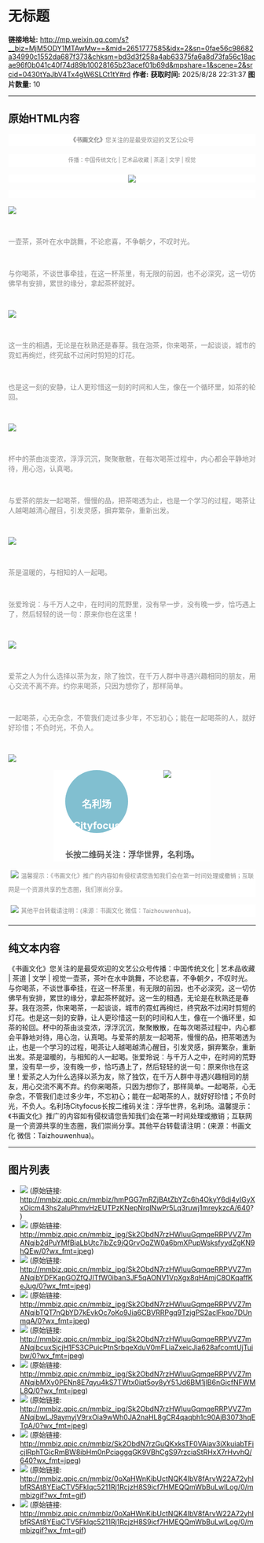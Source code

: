 # 无标题

**链接地址:** http://mp.weixin.qq.com/s?__biz=MjM5ODY1MTAwMw==&mid=2651777585&idx=2&sn=0fae56c98682a34990c1552da687f373&chksm=bd3d3f258a4ab63375fa6a8d73fa56c18acae96f0b041c40f74d89b10028165b23acef01b69d&mpshare=1&scene=2&srcid=0430tYaJbV4Tx4gW6SLCt1tY#rd
**作者:** 
**获取时间:** 2025/8/28 22:31:37
**图片数量:** 10

---

## 原始HTML内容

<p style="font-size: 16px; line-height: 25.6px; max-width: 100%; min-height: 1em; color: rgb(62, 62, 62); text-align: center; white-space: pre-wrap; box-sizing: border-box !important; word-wrap: break-word !important; background-color: rgb(255, 255, 255);"><span style="max-width: 100%; color: rgb(136, 136, 136); box-sizing: border-box !important; word-wrap: break-word !important;"><strong style="max-width: 100%; line-height: 25.6px; font-size: 12px; box-sizing: border-box !important; word-wrap: break-word !important;">《书画文化》</strong><span style="max-width: 100%; line-height: 25.6px; font-size: 12px;">您关注的是最受欢迎的文艺公众号</span><span style="max-width: 100%; font-size: 14px;"></span></span></p><p class="" data-addevent="1" style="font-size: 16px; line-height: 25.6px; max-width: 100%; min-height: 1em; color: rgb(62, 62, 62); text-align: center; white-space: pre-wrap; box-sizing: border-box !important; word-wrap: break-word !important; background-color: rgb(255, 255, 255);"><span style="max-width: 100%; color: rgb(136, 136, 136); box-sizing: border-box !important; word-wrap: break-word !important;"><span style="max-width: 100%; font-size: 11px; line-height: 25.6px;">传播：中国传统文化&nbsp;| 艺术品收藏 | 茶道 | 文学 | 视觉</span><span style="max-width: 100%; color: rgb(127, 127, 127);"></span></span></p><p class="" data-addevent="1" style="font-size: 16px; line-height: 25.6px; max-width: 100%; min-height: 1em; color: rgb(62, 62, 62); text-align: center; white-space: pre-wrap; box-sizing: border-box !important; word-wrap: break-word !important; background-color: rgb(255, 255, 255);"><span style="max-width: 100%; color: rgb(136, 136, 136); box-sizing: border-box !important; word-wrap: break-word !important;"><img class="" data-ratio="0.05776173285198556" data-s="300,640" data-src="http://mmbiz.qpic.cn/mmbiz/hmPGG7mRZjBAtZbYZc6h4OkyY6dj4yIGyXxOicm43hs2aluPhmvHzEUTPzKNepNrqlNwPr5Lq3ruwj1mreykzcA/640?" data-w="554" width="auto" style="box-sizing: border-box !important; word-wrap: break-word !important; visibility: visible !important; width: auto !important;" src="./images/image_1.jpg"></span></p><p style="max-width: 100%; min-height: 1em; color: rgb(62, 62, 62); font-size: 16px; line-height: 25.6px; white-space: normal; box-sizing: border-box !important; word-wrap: break-word !important; background-color: rgb(255, 255, 255);"><qqmusic class="res_iframe qqmusic_iframe js_editor_qqmusic" scrolling="no" frameborder="0" musicid="580911" mid="0026ndh4003uFm" albumurl="/U/4/002R3CPt1RVeU4.jpg" audiourl="http://ws.stream.qqmusic.qq.com/C1000026ndh4003uFm.m4a?fromtag=46" music_name="渔舟唱晚" commentid="3220819213" singer="群星&nbsp;-&nbsp;中国民乐演奏系列2&nbsp;渔舟唱晚" play_length="390000" src="https://mp.weixin.qq.com/cgi-bin/readtemplate?t=tmpl/qqmusic_tmpl&amp;singer=%E7%BE%A4%E6%98%9F%20-%20%E4%B8%AD%E5%9B%BD%E6%B0%91%E4%B9%90%E6%BC%94%E5%A5%8F%E7%B3%BB%E5%88%972%20%E6%B8%94%E8%88%9F%E5%94%B1%E6%99%9A&amp;music_name=%E6%B8%94%E8%88%9F%E5%94%B1%E6%99%9A" style="max-width: 100%; width: 556px; box-sizing: border-box !important; word-wrap: break-word !important;"></qqmusic></p><p><span style="color: rgb(136, 136, 136);"></span></p><p><img data-s="300,640" data-type="jpeg" data-src="http://mmbiz.qpic.cn/mmbiz_jpg/Sk2ObdN7rzHWIuuGqmqeRRPVVZ7mANqib2dPuYMfBiaLbUtc7ibZc9jQGrvOqZW0a6bmXPupWsksfyydZgKN9hQEw/0?wx_fmt=jpeg" data-ratio="1.3333333333333333" data-w="564" src="./images/image_2.jpg"></p><p><br></p><p><span style="color: rgb(136, 136, 136);">一壶茶，茶叶在水中跳舞，不论悲喜，不争朝夕，不叹时光。</span></p><p><br></p><p><span style="color: rgb(136, 136, 136);">与你喝茶，不谈世事牵挂，在这一杯茶里，有无限的前因，也不必深究，这一切仿佛早有安排，累世的缘分，拿起茶杯就好。</span></p><p><br></p><p><img data-s="300,640" data-type="jpeg" data-src="http://mmbiz.qpic.cn/mmbiz_jpg/Sk2ObdN7rzHWIuuGqmqeRRPVVZ7mANqibYDFKapGOZfQJITfW0iban3JF5qAONV1VpXgx8qHAmjC8OKqaffKeJug/0?wx_fmt=jpeg" data-ratio="0.6666666666666666" data-w="564" src="./images/image_3.jpg"></p><p><br></p><p><span style="color: rgb(136, 136, 136);">这一生的相遇，无论是在秋熟还是春芽。我在泡茶，你来喝茶，一起谈谈，城市的霓虹再绚烂，终究敌不过闲时剪短的灯花。</span></p><p><br></p><p><span style="color: rgb(136, 136, 136);">也是这一刻的安静，让人更珍惜这一刻的时间和人生，像在一个循环里，如茶的轮回。</span></p><p><span style="color: rgb(136, 136, 136);"><br></span></p><p><span style="color: rgb(136, 136, 136);"></span></p><p><img data-s="300,640" data-type="jpeg" data-src="http://mmbiz.qpic.cn/mmbiz_jpg/Sk2ObdN7rzHWIuuGqmqeRRPVVZ7mANqibTQT7nQbYD7kEvkOc7oKo9Jia6CBVRRPgq9TzjgPS2aclFkqo7DUnmqA/0?wx_fmt=jpeg" data-ratio="1.3705673758865249" data-w="564" src="./images/image_4.jpg"></p><p><br><span style="color: rgb(136, 136, 136);"></span></p><p><span style="color: rgb(136, 136, 136);">杯中的茶由淡变浓，浮浮沉沉，聚聚散散，在每次喝茶过程中，内心都会平静地对待，用心泡，认真喝。</span></p><p><br></p><p><span style="color: rgb(136, 136, 136);">与爱茶的朋友一起喝茶，慢慢的品，把茶喝透为止，也是一个学习的过程，喝茶让人越喝越清心醒目，引发灵感，摒弃繁杂，重新出发。</span></p><p><br></p><p><img data-s="300,640" data-type="jpeg" data-src="http://mmbiz.qpic.cn/mmbiz_jpg/Sk2ObdN7rzHWIuuGqmqeRRPVVZ7mANqibcuxSjcjH1FS3CPuicPtnSrbqeXduV0mFLiaZxeicJia628afcomtUjTuibw/0?wx_fmt=jpeg" data-ratio="1.5009380863039399" data-w="533" src="./images/image_5.jpg"></p><p><br></p><p><span style="color: rgb(136, 136, 136);">茶是温暖的，与相知的人一起喝。</span></p><p><br></p><p><span style="color: rgb(136, 136, 136);">张爱玲说：与千万人之中，在时间的荒野里，没有早一步，没有晚一步，恰巧遇上了，然后轻轻的说一句：原来你也在这里！</span></p><p><br></p><p><img data-s="300,640" data-type="jpeg" data-src="http://mmbiz.qpic.cn/mmbiz_jpg/Sk2ObdN7rzHWIuuGqmqeRRPVVZ7mANqibMXy0PENn8E7qyu4kS7TWtx0iat5oy8yY51Jd6BM1jlB6nGicfNFWML8Q/0?wx_fmt=jpeg" data-ratio="1.5106382978723405" data-w="564" src="./images/image_6.jpg"></p><p><br></p><p><span style="color: rgb(136, 136, 136);">爱茶之人为什么选择以茶为友，除了独饮，在千万人群中寻遇兴趣相同的朋友，用心交流不离不弃。约你来喝茶，只因为想你了，那样简单。</span></p><p><br></p><p><span style="color: rgb(136, 136, 136);">一起喝茶，心无杂念，不管我们走过多少年，不忘初心；能在一起喝茶的人，就好好珍惜；不负时光，不负人。</span></p><p><br></p><p><img data-s="300,640" data-type="jpeg" data-src="http://mmbiz.qpic.cn/mmbiz_jpg/Sk2ObdN7rzHWIuuGqmqeRRPVVZ7mANqibwLJ9aymyjV9rxOia9wWh0JA2naHL8gCR4qaqbh1c90AjB3073hqETqA/0?wx_fmt=jpeg" data-ratio="0.6666666666666666" data-w="564" src="./images/image_7.jpg"></p><section label="Copyright © 2016 playhudong All Rights Reserved." donone="shifuMouseDownPayStyle('shifu_sig_024')" style="margin: 1em auto; font-size: 16px; line-height: 25.6px; white-space: normal; max-width: 100%; color: rgb(62, 62, 62); border: none; width: 20em; box-sizing: border-box !important; word-wrap: break-word !important; background-color: rgb(255, 255, 255);"><section style="max-width: 100%; box-sizing: border-box; width: 320px; word-wrap: break-word !important;"><section style="max-width: 100%; width: 320px; height: auto; text-align: center; overflow: hidden; box-sizing: border-box !important; word-wrap: break-word !important;"><section class="" style="margin-right: 1em; max-width: 100%; box-sizing: border-box; width: 8em; height: 8em; display: inline-block; border-radius: 50%; vertical-align: top; word-wrap: break-word !important; background-image: initial; background-attachment: initial; background-color: rgb(129, 191, 208); background-size: initial; background-origin: initial; background-clip: initial; background-position: initial; background-repeat: initial;"><section style="margin-top: 1em; max-width: 100%; width: 128px; box-sizing: border-box !important; word-wrap: break-word !important;"><p style="max-width: 100%; min-height: 1em; box-sizing: border-box !important; word-wrap: break-word !important;"><span style="max-width: 100%; color: rgb(136, 136, 136); box-sizing: border-box !important; word-wrap: break-word !important;"><strong style="max-width: 100%; box-sizing: border-box !important; word-wrap: break-word !important;"><span style="max-width: 100%; font-size: 20px; line-height: 25.6px; color: rgb(255, 255, 255); box-sizing: border-box !important; word-wrap: break-word !important;"><br style="max-width: 100%; box-sizing: border-box !important; word-wrap: break-word !important;"></span></strong></span></p><p style="max-width: 100%; min-height: 1em; box-sizing: border-box !important; word-wrap: break-word !important;"><span style="max-width: 100%; color: rgb(136, 136, 136); box-sizing: border-box !important; word-wrap: break-word !important;"><strong style="max-width: 100%; box-sizing: border-box !important; word-wrap: break-word !important;"><span style="max-width: 100%; font-size: 20px; line-height: 25.6px; color: rgb(255, 255, 255); box-sizing: border-box !important; word-wrap: break-word !important;">名利场</span></strong></span></p><p style="max-width: 100%; min-height: 1em; box-sizing: border-box !important; word-wrap: break-word !important;"><span style="max-width: 100%; color: rgb(136, 136, 136); box-sizing: border-box !important; word-wrap: break-word !important;"><strong style="max-width: 100%; box-sizing: border-box !important; word-wrap: break-word !important;"><span style="max-width: 100%; color: rgb(255, 255, 255); line-height: 25.6px; font-size: 20px; box-sizing: border-box !important; word-wrap: break-word !important;">Cityfocus</span></strong><span style="max-width: 100%; color: rgb(255, 255, 255); font-size: 1.5em; box-sizing: border-box !important; word-wrap: break-word !important;"><br style="max-width: 100%; box-sizing: border-box !important; word-wrap: break-word !important;"></span></span></p></section></section><section style="max-width: 100%; box-sizing: border-box; color: rgb(255, 255, 255); width: 8em; display: inline-block; vertical-align: top; word-wrap: break-word !important;"><img class="" data-ratio="1" data-s="300,640" data-src="http://mmbiz.qpic.cn/mmbiz/Sk2ObdN7rzGuQKxksTF0VAiav3jXkuiabTFicjlRphTGicRmBW8ibHm0nPciaggqGK9VBhCgS97rzciaStRHxX7rHvvhQ/640?wx_fmt=jpeg" data-type="jpeg" data-w="258" width="auto" style="box-sizing: border-box !important; word-wrap: break-word !important; visibility: visible !important; width: auto !important;" src="./images/image_8.jpg"><br style="max-width: 100%; box-sizing: border-box !important; word-wrap: break-word !important;"></section></section><section style="padding: 1em 0em 0em; max-width: 100%; width: 320px; font-size: 1em; text-align: center; box-sizing: border-box !important; word-wrap: break-word !important;"><p style="max-width: 100%; min-height: 1em; box-sizing: border-box !important; word-wrap: break-word !important;"><span style="max-width: 100%; color: rgb(136, 136, 136); box-sizing: border-box !important; word-wrap: break-word !important;"><strong style="max-width: 100%; font-size: 1em; color: rgb(89, 89, 89); line-height: 25.6px; box-sizing: border-box !important; word-wrap: break-word !important;">长按二维码关注：浮华世界，名利场。</strong></span></p></section></section></section><p style="font-size: 16px; white-space: normal; max-width: 100%; min-height: 1em; color: rgb(62, 62, 62); line-height: 28px; box-sizing: border-box !important; word-wrap: break-word !important; background-color: rgb(255, 255, 255);"><span style="max-width: 100%; font-size: 12px; white-space: pre-wrap; color: rgb(136, 136, 136); box-sizing: border-box !important; word-wrap: break-word !important;"><img class="__bg_gif" data-ratio="0.5" data-src="http://mmbiz.qpic.cn/mmbiz/0oXaHWnKibUctNQK4IbV8fArvW22A72yhIbfRSAt8YEiaCTV5Fklqc5211Rj1RcjzH8S9icf7HMEQQmWbBuLwlLog/0/mmbizgif?wx_fmt=gif" data-type="gif" data-w="22" width="auto" style="margin-right: 5px; margin-left: 5px; color: rgb(51, 51, 51); font-family: Verdana, Arial; white-space: normal; box-sizing: border-box !important; word-wrap: break-word !important; visibility: visible !important; width: auto !important;" src="./images/image_9.jpg">温馨提示：《书画文化》推广的内容如有侵权请<span style="max-width: 100%; color: rgb(127, 127, 127); box-sizing: border-box !important; word-wrap: break-word !important;">您告知</span>我们会在第一时间处<span style="max-width: 100%; color: rgb(127, 127, 127); box-sizing: border-box !important; word-wrap: break-word !important;">理或撤</span>销；互联网是一个资源共享的生态圈，我们崇尚分享。</span></p><p style="font-size: 16px; line-height: 25.6px; white-space: normal; max-width: 100%; min-height: 1em; color: rgb(62, 62, 62); box-sizing: border-box !important; word-wrap: break-word !important; background-color: rgb(255, 255, 255);"><img class="__bg_gif" data-ratio="0.5" data-src="http://mmbiz.qpic.cn/mmbiz/0oXaHWnKibUctNQK4IbV8fArvW22A72yhIbfRSAt8YEiaCTV5Fklqc5211Rj1RcjzH8S9icf7HMEQQmWbBuLwlLog/0/mmbizgif?wx_fmt=gif" data-type="gif" data-w="22" width="auto" style="margin-right: 5px; margin-left: 5px; color: rgb(51, 51, 51); font-family: Verdana, Arial; box-sizing: border-box !important; word-wrap: break-word !important; visibility: visible !important; width: auto !important;" src="./images/image_10.jpg"><span style="max-width: 100%; font-size: 12px; color: rgb(136, 136, 136); box-sizing: border-box !important; word-wrap: break-word !important;">其他平台转载请注明：(来源：书画文化 微信：Taizhouwenhua)。</span></p>

---

## 纯文本内容

《书画文化》您关注的是最受欢迎的文艺公众号传播：中国传统文化 | 艺术品收藏 | 茶道 | 文学 | 视觉一壶茶，茶叶在水中跳舞，不论悲喜，不争朝夕，不叹时光。与你喝茶，不谈世事牵挂，在这一杯茶里，有无限的前因，也不必深究，这一切仿佛早有安排，累世的缘分，拿起茶杯就好。这一生的相遇，无论是在秋熟还是春芽。我在泡茶，你来喝茶，一起谈谈，城市的霓虹再绚烂，终究敌不过闲时剪短的灯花。也是这一刻的安静，让人更珍惜这一刻的时间和人生，像在一个循环里，如茶的轮回。杯中的茶由淡变浓，浮浮沉沉，聚聚散散，在每次喝茶过程中，内心都会平静地对待，用心泡，认真喝。与爱茶的朋友一起喝茶，慢慢的品，把茶喝透为止，也是一个学习的过程，喝茶让人越喝越清心醒目，引发灵感，摒弃繁杂，重新出发。茶是温暖的，与相知的人一起喝。张爱玲说：与千万人之中，在时间的荒野里，没有早一步，没有晚一步，恰巧遇上了，然后轻轻的说一句：原来你也在这里！爱茶之人为什么选择以茶为友，除了独饮，在千万人群中寻遇兴趣相同的朋友，用心交流不离不弃。约你来喝茶，只因为想你了，那样简单。一起喝茶，心无杂念，不管我们走过多少年，不忘初心；能在一起喝茶的人，就好好珍惜；不负时光，不负人。名利场Cityfocus长按二维码关注：浮华世界，名利场。温馨提示：《书画文化》推广的内容如有侵权请您告知我们会在第一时间处理或撤销；互联网是一个资源共享的生态圈，我们崇尚分享。其他平台转载请注明：(来源：书画文化 微信：Taizhouwenhua)。

---

## 图片列表

- ![](./images/image_1.jpg) (原始链接: http://mmbiz.qpic.cn/mmbiz/hmPGG7mRZjBAtZbYZc6h4OkyY6dj4yIGyXxOicm43hs2aluPhmvHzEUTPzKNepNrqlNwPr5Lq3ruwj1mreykzcA/640?)
- ![](./images/image_2.jpg) (原始链接: http://mmbiz.qpic.cn/mmbiz_jpg/Sk2ObdN7rzHWIuuGqmqeRRPVVZ7mANqib2dPuYMfBiaLbUtc7ibZc9jQGrvOqZW0a6bmXPupWsksfyydZgKN9hQEw/0?wx_fmt=jpeg)
- ![](./images/image_3.jpg) (原始链接: http://mmbiz.qpic.cn/mmbiz_jpg/Sk2ObdN7rzHWIuuGqmqeRRPVVZ7mANqibYDFKapGOZfQJITfW0iban3JF5qAONV1VpXgx8qHAmjC8OKqaffKeJug/0?wx_fmt=jpeg)
- ![](./images/image_4.jpg) (原始链接: http://mmbiz.qpic.cn/mmbiz_jpg/Sk2ObdN7rzHWIuuGqmqeRRPVVZ7mANqibTQT7nQbYD7kEvkOc7oKo9Jia6CBVRRPgq9TzjgPS2aclFkqo7DUnmqA/0?wx_fmt=jpeg)
- ![](./images/image_5.jpg) (原始链接: http://mmbiz.qpic.cn/mmbiz_jpg/Sk2ObdN7rzHWIuuGqmqeRRPVVZ7mANqibcuxSjcjH1FS3CPuicPtnSrbqeXduV0mFLiaZxeicJia628afcomtUjTuibw/0?wx_fmt=jpeg)
- ![](./images/image_6.jpg) (原始链接: http://mmbiz.qpic.cn/mmbiz_jpg/Sk2ObdN7rzHWIuuGqmqeRRPVVZ7mANqibMXy0PENn8E7qyu4kS7TWtx0iat5oy8yY51Jd6BM1jlB6nGicfNFWML8Q/0?wx_fmt=jpeg)
- ![](./images/image_7.jpg) (原始链接: http://mmbiz.qpic.cn/mmbiz_jpg/Sk2ObdN7rzHWIuuGqmqeRRPVVZ7mANqibwLJ9aymyjV9rxOia9wWh0JA2naHL8gCR4qaqbh1c90AjB3073hqETqA/0?wx_fmt=jpeg)
- ![](./images/image_8.jpg) (原始链接: http://mmbiz.qpic.cn/mmbiz/Sk2ObdN7rzGuQKxksTF0VAiav3jXkuiabTFicjlRphTGicRmBW8ibHm0nPciaggqGK9VBhCgS97rzciaStRHxX7rHvvhQ/640?wx_fmt=jpeg)
- ![](./images/image_9.jpg) (原始链接: http://mmbiz.qpic.cn/mmbiz/0oXaHWnKibUctNQK4IbV8fArvW22A72yhIbfRSAt8YEiaCTV5Fklqc5211Rj1RcjzH8S9icf7HMEQQmWbBuLwlLog/0/mmbizgif?wx_fmt=gif)
- ![](./images/image_10.jpg) (原始链接: http://mmbiz.qpic.cn/mmbiz/0oXaHWnKibUctNQK4IbV8fArvW22A72yhIbfRSAt8YEiaCTV5Fklqc5211Rj1RcjzH8S9icf7HMEQQmWbBuLwlLog/0/mmbizgif?wx_fmt=gif)
